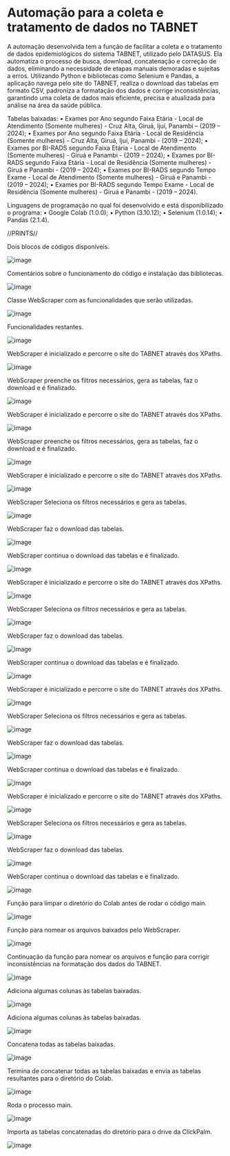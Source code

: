 # Automação para a coleta e tratamento de dados no TABNET

A automação desenvolvida tem a função de facilitar a coleta e o tratamento de dados epidemiológicos do sistema TABNET, utilizado pelo DATASUS. Ela automatiza o processo de busca, download, concatenação e correção de dados, eliminando a necessidade de etapas manuais demoradas e sujeitas a erros. Utilizando Python e bibliotecas como Selenium e Pandas, a aplicação navega pelo site do TABNET, realiza o download das tabelas em formato CSV, padroniza a formatação dos dados e corrige inconsistências, garantindo uma coleta de dados mais eficiente, precisa e atualizada para análise na área da saúde pública.

Tabelas baixadas:
•	Exames por Ano segundo Faixa Etária - Local de Atendimento (Somente mulheres) - Cruz Alta, Giruá, Ijuí, Panambi – (2019 – 2024);
•	Exames por Ano segundo Faixa Etária - Local de Residência (Somente mulheres) - Cruz Alta, Giruá, Ijuí, Panambi - (2019 – 2024);
•	Exames por BI-RADS segundo Faixa Etária - Local de Atendimento (Somente mulheres) - Giruá e Panambi - (2019 – 2024);
•	Exames por BI-RADS segundo Faixa Etária - Local de Residência (Somente mulheres) - Giruá e Panambi - (2019 – 2024);
•	Exames por BI-RADS segundo Tempo Exame - Local de Atendimento (Somente mulheres) - Giruá e Panambi - (2019 – 2024);
•	Exames por BI-RADS segundo Tempo Exame - Local de Residência (Somente mulheres) - Giruá e Panambi - (2019 – 2024).

Linguagens de programação no qual foi desenvolvido e está disponibilizado o programa:
•	Google Colab (1.0.0);
•	Python (3.10.12);
•	Selenium (1.0.14);
•	Pandas (2.1.4).

//PRINTS//

Dois blocos de códigos disponíveis.

![image](https://github.com/user-attachments/assets/2ef7e19a-24ce-4cdb-ad88-68da4fab8e5d)

Comentários sobre o funcionamento do código e instalação das bibliotecas.

![image](https://github.com/user-attachments/assets/6b7bb1c9-4a3d-4248-974c-98c6781df739)

Classe WebScraper com as funcionalidades que serão utilizadas.

![image](https://github.com/user-attachments/assets/2e84eb7e-8fb9-464e-9d3d-5dc905e325cd)

Funcionalidades restantes.

![image](https://github.com/user-attachments/assets/1c07a6db-3580-4e20-aa08-4f17ff9aebab)

WebScraper é inicializado e percorre o site do TABNET através dos XPaths. 

![image](https://github.com/user-attachments/assets/7d386213-12f2-4553-8fd3-5c4e986761a5)

WebScraper preenche os filtros necessários, gera as tabelas, faz o download e é finalizado. 

![image](https://github.com/user-attachments/assets/a9ad5224-0d18-4572-909a-b94266eab3bc)

WebScraper é inicializado e percorre o site do TABNET através dos XPaths. 

![image](https://github.com/user-attachments/assets/597be0fd-8812-4f67-ac8a-84864726cd99)

WebScraper preenche os filtros necessários, gera as tabelas, faz o download e é finalizado. 

![image](https://github.com/user-attachments/assets/5fd40574-58ac-4c49-a964-8670bc8b5351)

WebScraper é inicializado e percorre o site do TABNET através dos XPaths. 

![image](https://github.com/user-attachments/assets/9caebc81-ee5a-4c20-8197-87ef4e73a818)

WebScraper Seleciona os filtros necessários e gera as tabelas. 

![image](https://github.com/user-attachments/assets/4c77ab8e-a5c4-4420-a153-7a0d78fdb10a)

WebScraper faz o download das tabelas. 

![image](https://github.com/user-attachments/assets/3e551e8e-fb23-46e4-b6ef-112b2541f0b6)

WebScraper continua o download das tabelas e é finalizado. 

![image](https://github.com/user-attachments/assets/d1af2185-526a-4878-940b-3f5d8daeab58)

WebScraper é inicializado e percorre o site do TABNET através dos XPaths. 

![image](https://github.com/user-attachments/assets/8ccbec4d-adfb-4ba6-9234-0193398d99f0)

WebScraper Seleciona os filtros necessários e gera as tabelas. 

![image](https://github.com/user-attachments/assets/593d51ff-d234-48db-8c39-25131dd309dc)

WebScraper faz o download das tabelas. 

![image](https://github.com/user-attachments/assets/ecbf85a5-af6e-4bdd-a710-395933380197)

WebScraper continua o download das tabelas e é finalizado. 

![image](https://github.com/user-attachments/assets/e30aec29-1136-4356-93d8-3f8a2b1a5010)

WebScraper é inicializado e percorre o site do TABNET através dos XPaths. 

![image](https://github.com/user-attachments/assets/aa961af4-f05c-4b43-9384-57b82c2aa795)

WebScraper Seleciona os filtros necessários e gera as tabelas.  

![image](https://github.com/user-attachments/assets/02a8da68-16a3-4e38-a1bb-3eb9e580bcbb)

WebScraper faz o download das tabelas.  

![image](https://github.com/user-attachments/assets/14a0dd08-fc4a-404f-9d07-ea56e5651a46)

WebScraper continua o download das tabelas e é finalizado.  

![image](https://github.com/user-attachments/assets/1f5f8778-e09a-4bf5-97f9-b2881bd71c43)

WebScraper é inicializado e percorre o site do TABNET através dos XPaths.  

![image](https://github.com/user-attachments/assets/edc7ef6c-4b6f-4820-acbc-56ef15e50858)

WebScraper Seleciona os filtros necessários e gera as tabelas. 

![image](https://github.com/user-attachments/assets/ef7fc5be-1b11-4759-8294-60c152021ca2)

WebScraper faz o download das tabelas.  

![image](https://github.com/user-attachments/assets/60b768b6-0f40-47c8-adfb-044992ce3275)

WebScraper continua o download das tabelas e é finalizado.  

![image](https://github.com/user-attachments/assets/c30decef-28af-4ed7-8d99-749f79bef51b)

Função para limpar o diretório do Colab antes de rodar o código main. 

![image](https://github.com/user-attachments/assets/8fe5bcc3-d99e-4b41-9f7c-a4319aa7f806)

Função para nomear os arquivos baixados pelo WebScraper. 

![image](https://github.com/user-attachments/assets/13fce09d-9af3-4160-9998-2ce608244162)

Continuação da função para nomear os arquivos e função para corrigir inconsistências na formatação dos dados do TABNET. 

![image](https://github.com/user-attachments/assets/579e55f4-bb88-43d8-b1a8-b6c6b692db2d)

Adiciona algumas colunas às tabelas baixadas. 

![image](https://github.com/user-attachments/assets/3c374728-3a30-421f-9229-511b7f93d332)

Adiciona algumas colunas às tabelas baixadas. 

![image](https://github.com/user-attachments/assets/02d9348b-2b94-436b-8727-50a0f6fa17cc)

Concatena todas as tabelas baixadas. 

![image](https://github.com/user-attachments/assets/48ffc4bd-2f88-4d3d-aaac-0a8b5156730b)

Termina de concatenar todas as tabelas baixadas e envia as tabelas resultantes para o diretório do Colab. 

![image](https://github.com/user-attachments/assets/e081763c-f623-4fb6-ad6e-51e991747184)

Roda o processo main. 

![image](https://github.com/user-attachments/assets/844b7324-bd85-400e-9c50-9dcfe21654aa)

Importa as tabelas concatenadas do diretório para o drive da ClickPalm. 

![image](https://github.com/user-attachments/assets/4da0e830-3002-4a37-8d15-12f51f0a019e)
